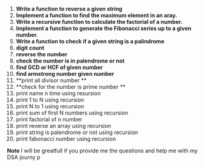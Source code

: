 1. **Write a function to reverse a given string**
2. **Implement a function to find the maximum element in an aray.**
3. **Write a recursive function to calculate the factorial of a number.**
4. **Implement a function to generate the Fibonacci series up to a given number.**
5. **Write a function to check if a given string is a palindrome**
6. **digit count**
7. **reverse the number**
8. **check the number is in palendrome or not**
9. **find GCD or HCF of given number**
10. **find armstrong number given number**
11. **print all divisor number **
12. **check for the number is prime number **
13. print name n time using resursion
14. print 1 to N using recursion
15. print N to 1 using recursion
16. print sum of first N numbers using recursion
17. print factorial of n number
18. print reverse an array using recursion
19. print string is palendrome or not using recursion
20. print fabonacci number using recursion


**Note** I will be greatfull if you provide me the questions and help me with my DSA journy p